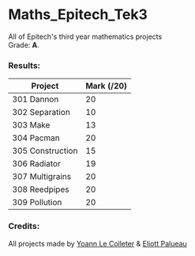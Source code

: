 # Maths_Epitech_Tek3  

All of Epitech's third year mathematics projects  
Grade: **A**.  

### Results:  

|  Project |  Mark (/20) |
|---|---|
|  301 Dannon | 20 |
|  302 Separation | 10 |
|  303 Make | 13 |
|  304 Pacman | 20 |
|  305 Construction | 15 |
|  306 Radiator | 19 |
|  307 Multigrains | 20 |
|  308 Reedpipes | 20 |
| 309 Pollution  | 20 |  

### Credits:  

All projects made by [Yoann Le Colleter](https://github.com/Zoujoko) & [Eliott Palueau](https://github.com/EliottPal)
